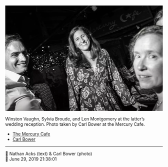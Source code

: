 ![Winston Vaughn, Sylvia Broude, and Len Montgomery](assets/2019-06-29-set-4-the-dance-52.webp)

Winston Vaughn, Sylvia Broude, and Len Montgomery at the latter’s wedding reception. Photo taken by Carl Bower at the Mercury Cafe.

* [The Mercury Cafe](http://mercurycafe.com)
* [Carl Bower](https://carlbowerphotos.com)

- - - -

<span aria-hidden="true">👥</span> Nathan Acks (text) & Carl Bower (photo)  
<span aria-hidden="true">📅</span> June 29, 2019 21:38:01
